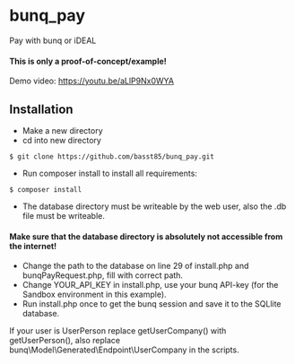 # bunq_pay
Pay with bunq or iDEAL

#### This is only a proof-of-concept/example!
Demo video: https://youtu.be/aLlP9Nx0WYA 

## Installation
- Make a new directory
- cd into new directory
```shell
$ git clone https://github.com/basst85/bunq_pay.git
```
- Run composer install to install all requirements:
```shell
$ composer install
```
- The database directory must be writeable by the web user, also the .db file must be writeable.
#### Make sure that the database directory is absolutely not accessible from the internet!
- Change the path to the database on line 29 of install.php and bunqPayRequest.php, fill with correct path.
- Change YOUR_API_KEY in install.php, use your bunq API-key (for the Sandbox environment in this example).
- Run install.php once to get the bunq session and save it to the SQLlite database.

If your user is UserPerson replace getUserCompany() with getUserPerson(), also replace bunq\Model\Generated\Endpoint\UserCompany in the scripts.
